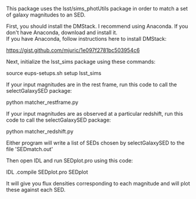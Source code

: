 This package uses the lsst/sims_photUtils package in order to match a set of galaxy magnitudes to an SED. 

First, you should install the DMStack.  I recommend using Anaconda.  If you don't have Anaconda, download and install it.  
If you have Anaconda, follow instructions here to install DMStack:

https://gist.github.com/mjuric/1e097f2781bc503954c6

Next, initialize the lsst_sims package using these commands:

source eups-setups.sh
setup lsst_sims 

If your input magnitudes are in the rest frame, run this code to call the selectGalaxySED package:

python matcher_restframe.py

If your input magnitudes are as observed at a particular redshift, run this code to call the selectGalaxySED package:

python matcher_redshift.py


Either program will write a list of SEDs chosen by selectGalaxySED to the file 'SEDmatch.out'

Then open IDL and run SEDplot.pro using this code:

IDL
.compile SEDplot.pro
SEDplot

It will give you flux densities corresponding to each magnitude and will plot these against each SED.
